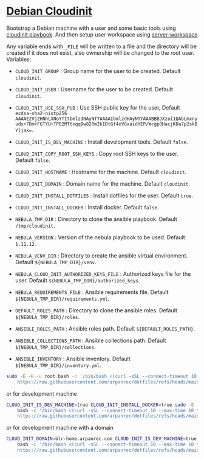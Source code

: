 # [Debian Cloudinit](/.script.d/debian-cloudinit.sh)

Bootstrap a Debian machine with a user and some basic tools using [cloudinit playbook](https://github.com/arpanrec/arpanrec.nebula/blob/main/playbooks/cloudinit.md).
And then setup user workspace using [server-workspace](/docs/.script.d/server-workspace.md)

Any variable ends with `_FILE` will be written to a file and the directory will be created if it does not exist, also ownership will be changed to the root user.
Variables:

* `CLOUD_INIT_GROUP` : Group name for the user to be created. Default `cloudinit`.
* `CLOUD_INIT_USER` : Username for the user to be created. Default `cloudinit`.
* `CLOUD_INIT_USE_SSH_PUB` : Use SSH public key for the user, Default `ecdsa-sha2-nistp256 AAAAE2VjZHNhLXNoYTItbmlzdHAyNTYAAAAIbmlzdHAyNTYAAABBBJXzoi1QAbLmxnyudx+7Dm+FGTYU+TP02MTtxqq9w82Rm2kIDtGf4xVGxaidYEP/WcgpOHacjKDa7p2skBYljmk=`.
* `CLOUD_INIT_IS_DEV_MACHINE` : Install development tools. Default `false`.
* `CLOUD_INIT_COPY_ROOT_SSH_KEYS` : Copy root SSH keys to the user. Default `false`.
* `CLOUD_INIT_HOSTNAME` : Hostname for the machine. Default `cloudinit`.
* `CLOUD_INIT_DOMAIN` : Domain name for the machine. Default `cloudinit`.
* `CLOUD_INIT_INSTALL_DOTFILES` : Install dotfiles for the user. Default `true`.
* `CLOUD_INIT_INSTALL_DOCKER` : Install docker. Default `false`.

* `NEBULA_TMP_DIR` : Directory to clone the ansible playbook. Default `/tmp/cloudinit`.
* `NEBULA_VERSION` : Version of the nebula playbook to be used. Default `1.11.12`.
* `NEBULA_VENV_DIR` : Directory to create the ansible virtual environment. Default `${NEBULA_TMP_DIR}/venv`.
* `NEBULA_CLOUD_INIT_AUTHORIZED_KEYS_FILE` : Authorized keys file for the user. Default `${NEBULA_TMP_DIR}/authorized_keys`.
* `NEBULA_REQUIREMENTS_FILE` : Ansible requirements file. Default `${NEBULA_TMP_DIR}/requirements.yml`.
  
* `DEFAULT_ROLES_PATH` : Directory to clone the ansible roles. Default `${NEBULA_TMP_DIR}/roles`.
* `ANSIBLE_ROLES_PATH` : Ansible roles path. Default `${DEFAULT_ROLES_PATH}`.
* `ANSIBLE_COLLECTIONS_PATH` : Ansible collections path. Default `${NEBULA_TMP_DIR}/collections`.
* `ANSIBLE_INVENTORY` : Ansible inventory. Default `${NEBULA_TMP_DIR}/inventory.yml`.

```bash
sudo -E -H -u root bash -c '/bin/bash <(curl -sSL --connect-timeout 10 --max-time 10 \
    https://raw.githubusercontent.com/arpanrec/dotfiles/refs/heads/main/.script.d/debian-cloudinit.sh)'
```

or for development machine

```bash
CLOUD_INIT_IS_DEV_MACHINE=true CLOUD_INIT_INSTALL_DOCKER=true sudo -E -H -u root \
    bash -c '/bin/bash <(curl -sSL --connect-timeout 10 --max-time 10 \
    https://raw.githubusercontent.com/arpanrec/dotfiles/refs/heads/main/.script.d/debian-cloudinit.sh)'
```

or for development machine with a domain

```bash
CLOUD_INIT_DOMAIN=blr-home.arpanrec.com CLOUD_INIT_IS_DEV_MACHINE=true CLOUD_INIT_INSTALL_DOCKER=true sudo -E -H -u root \
    bash -c '/bin/bash <(curl -sSL --connect-timeout 10 --max-time 10 \
    https://raw.githubusercontent.com/arpanrec/dotfiles/refs/heads/main/.script.d/debian-cloudinit.sh)'
```
